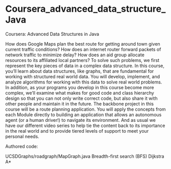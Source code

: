# Coursera_advanced_data_structure_Java
Coursera: Advanced Data Structures in Java

How does Google Maps plan the best route for getting around town given current traffic conditions? How does an internet router forward packets of network traffic to minimize delay? How does an aid group allocate resources to its affiliated local partners? To solve such problems, we first represent the key pieces of data in a complex data structure. In this course, you’ll learn about data structures, like graphs, that are fundamental for working with structured real world data. You will develop, implement, and analyze algorithms for working with this data to solve real world problems. In addition, as your programs you develop in this course become more complex, we’ll examine what makes for good code and class hierarchy design so that you can not only write correct code, but also share it with other people and maintain it in the future. The backbone project in this course will be a route planning application. You will apply the concepts from each Module directly to building an application that allows an autonomous agent (or a human driver!) to navigate its environment. And as usual we have our different video series to help tie the content back to its importance in the real world and to provide tiered levels of support to meet your personal needs.

Authored code:

UCSDGraphs/roadgraph/MapGraph.java
Breadth-first search (BFS)
Dijkstra
A*
